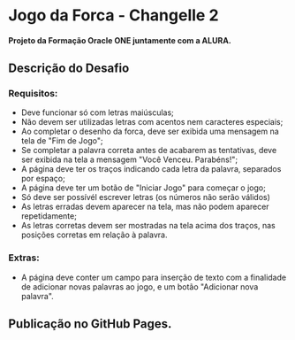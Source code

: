 # <h1> Jogo da Forca - Changelle 2 </h1>

#### Projeto da Formação Oracle ONE  juntamente com a ALURA.

## Descrição do Desafio

### Requisitos:
- Deve funcionar só com letras maiúsculas;
- Não devem ser utilizadas letras com acentos nem caracteres especiais;
- Ao completar o desenho da forca, deve ser exibida uma mensagem na tela de "Fim de Jogo";
- Se completar a palavra correta antes de acabarem as tentativas, deve ser exibida na tela a mensagem "Você Venceu. Parabéns!";
- A página deve ter os traços indicando cada letra da palavra, separados por espaço;
- A página deve ter um botão de "Iniciar Jogo" para começar o jogo;
- Só deve ser possívél escrever letras (os números não serão válidos)
- As letras erradas devem aparecer na tela, mas não podem aparecer repetidamente;
- As letras corretas devem ser mostradas na tela acima dos traços, nas posições corretas em relação à palavra.

###  Extras:
- A página deve conter um campo para inserção de texto com a finalidade de adicionar novas palavras ao jogo, e um botão "Adicionar nova palavra".

## Publicação no GitHub Pages.
